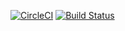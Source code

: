 [![CircleCI](https://circleci.com/gh/abhinavk454/ci_test_01/tree/master.svg?style=svg)](https://circleci.com/gh/abhinavk454/ci_test_01/tree/master)
[![Build Status](https://dev.azure.com/abhinavvikash2/Project_Unknown/_apis/build/status/abhinavk454.ci_test_01?branchName=master)](https://dev.azure.com/abhinavvikash2/Project_Unknown/_build/latest?definitionId=10&branchName=master)
